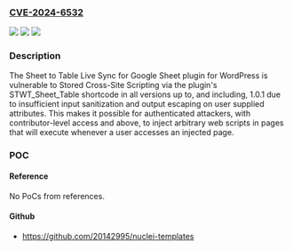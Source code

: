 ### [CVE-2024-6532](https://cve.mitre.org/cgi-bin/cvename.cgi?name=CVE-2024-6532)
![](https://img.shields.io/static/v1?label=Product&message=Sheet%20to%20Table%20Live%20Sync%20for%20Google%20Sheet&color=blue)
![](https://img.shields.io/static/v1?label=Version&message=*%3C%3D%201.0.1%20&color=brighgreen)
![](https://img.shields.io/static/v1?label=Vulnerability&message=CWE-79%20Improper%20Neutralization%20of%20Input%20During%20Web%20Page%20Generation%20('Cross-site%20Scripting')&color=brighgreen)

### Description

The Sheet to Table Live Sync for Google Sheet plugin for WordPress is vulnerable to Stored Cross-Site Scripting via the plugin's STWT_Sheet_Table shortcode in all versions up to, and including, 1.0.1 due to insufficient input sanitization and output escaping on user supplied attributes. This makes it possible for authenticated attackers, with contributor-level access and above, to inject arbitrary web scripts in pages that will execute whenever a user accesses an injected page.

### POC

#### Reference
No PoCs from references.

#### Github
- https://github.com/20142995/nuclei-templates


